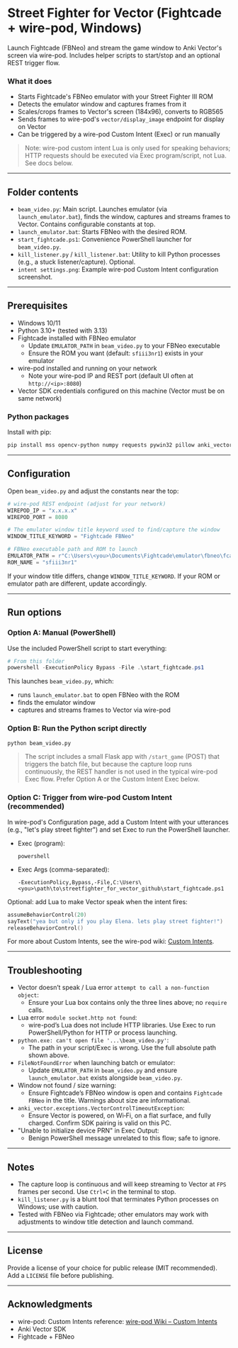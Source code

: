 # Street Fighter for Vector (Fightcade + wire-pod, Windows)

Launch Fightcade (FBNeo) and stream the game window to Anki Vector's screen via wire-pod. Includes helper scripts to start/stop and an optional REST trigger flow.

### What it does
- Starts Fightcade's FBNeo emulator with your Street Fighter III ROM
- Detects the emulator window and captures frames from it
- Scales/crops frames to Vector's screen (184x96), converts to RGB565
- Sends frames to wire-pod's `vector/display_image` endpoint for display on Vector
- Can be triggered by a wire-pod Custom Intent (Exec) or run manually

> Note: wire-pod custom intent Lua is only used for speaking behaviors; HTTP requests should be executed via Exec program/script, not Lua. See docs below.

---

## Folder contents

- `beam_video.py`: Main script. Launches emulator (via `launch_emulator.bat`), finds the window, captures and streams frames to Vector. Contains configurable constants at top.
- `launch_emulator.bat`: Starts FBNeo with the desired ROM.
- `start_fightcade.ps1`: Convenience PowerShell launcher for `beam_video.py`.
- `kill_listener.py` / `kill_listener.bat`: Utility to kill Python processes (e.g., a stuck listener/capture). Optional.
- `intent settings.png`: Example wire-pod Custom Intent configuration screenshot.

---

## Prerequisites

- Windows 10/11
- Python 3.10+ (tested with 3.13)
- Fightcade installed with FBNeo emulator
  - Update `EMULATOR_PATH` in `beam_video.py` to your FBNeo executable
  - Ensure the ROM you want (default: `sfiii3nr1`) exists in your emulator
- wire-pod installed and running on your network
  - Note your wire-pod IP and REST port (default UI often at `http://<ip>:8080`)
- Vector SDK credentials configured on this machine (Vector must be on same network)

### Python packages
Install with pip:

```bash
pip install mss opencv-python numpy requests pywin32 pillow anki_vector flask
```

---

## Configuration
Open `beam_video.py` and adjust the constants near the top:

```python
# wire-pod REST endpoint (adjust for your network)
WIREPOD_IP = "x.x.x.x"
WIREPOD_PORT = 8080

# The emulator window title keyword used to find/capture the window
WINDOW_TITLE_KEYWORD = "Fightcade FBNeo"

# FBNeo executable path and ROM to launch
EMULATOR_PATH = r"C:\Users\<you>\Documents\Fightcade\emulator\fbneo\fcadefbneo.exe"
ROM_NAME = "sfiii3nr1"
```

If your window title differs, change `WINDOW_TITLE_KEYWORD`. If your ROM or emulator path are different, update accordingly.

---

## Run options

### Option A: Manual (PowerShell)
Use the included PowerShell script to start everything:

```powershell
# From this folder
powershell -ExecutionPolicy Bypass -File .\start_fightcade.ps1
```

This launches `beam_video.py`, which:
- runs `launch_emulator.bat` to open FBNeo with the ROM
- finds the emulator window
- captures and streams frames to Vector via wire-pod

### Option B: Run the Python script directly

```bash
python beam_video.py
```

> The script includes a small Flask app with `/start_game` (POST) that triggers the batch file, but because the capture loop runs continuously, the REST handler is not used in the typical wire-pod Exec flow. Prefer Option A or the Custom Intent Exec below.

### Option C: Trigger from wire-pod Custom Intent (recommended)

In wire-pod's Configuration page, add a Custom Intent with your utterances (e.g., "let's play street fighter") and set Exec to run the PowerShell launcher.

- Exec (program):
  ```
  powershell
  ```
- Exec Args (comma-separated):
  ```
  -ExecutionPolicy,Bypass,-File,C:\Users\<you>\path\to\streetfighter_for_vector_github\start_fightcade.ps1
  ```

Optional: add Lua to make Vector speak when the intent fires:

```lua
assumeBehaviorControl(20)
sayText("yea but only if you play Elena. lets play street fighter!")
releaseBehaviorControl()
```

For more about Custom Intents, see the wire-pod wiki: [Custom Intents](https://github.com/kercre123/wire-pod/wiki/Custom-Intents).

---

## Troubleshooting

- Vector doesn’t speak / Lua error `attempt to call a non-function object`:
  - Ensure your Lua box contains only the three lines above; no `require` calls.
- Lua error `module socket.http not found`:
  - wire-pod’s Lua does not include HTTP libraries. Use Exec to run PowerShell/Python for HTTP or process launching.
- `python.exe: can't open file '...\beam_video.py'`:
  - The path in your script/Exec is wrong. Use the full absolute path shown above.
- `FileNotFoundError` when launching batch or emulator:
  - Update `EMULATOR_PATH` in `beam_video.py` and ensure `launch_emulator.bat` exists alongside `beam_video.py`.
- Window not found / size warning:
  - Ensure Fightcade’s FBNeo window is open and contains `Fightcade FBNeo` in the title. Warnings about size are informational.
- `anki_vector.exceptions.VectorControlTimeoutException`:
  - Ensure Vector is powered, on Wi‑Fi, on a flat surface, and fully charged. Confirm SDK pairing is valid on this PC.
- "Unable to initialize device PRN" in Exec Output:
  - Benign PowerShell message unrelated to this flow; safe to ignore.

---

## Notes
- The capture loop is continuous and will keep streaming to Vector at `FPS` frames per second. Use `Ctrl+C` in the terminal to stop.
- `kill_listener.py` is a blunt tool that terminates Python processes on Windows; use with caution.
- Tested with FBNeo via Fightcade; other emulators may work with adjustments to window title detection and launch command.

---

## License
Provide a license of your choice for public release (MIT recommended). Add a `LICENSE` file before publishing.

---

## Acknowledgments
- wire-pod: Custom Intents reference: [wire-pod Wiki – Custom Intents](https://github.com/kercre123/wire-pod/wiki/Custom-Intents)
- Anki Vector SDK
- Fightcade + FBNeo
